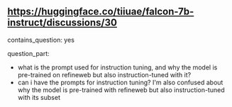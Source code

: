 ## https://huggingface.co/tiiuae/falcon-7b-instruct/discussions/30

contains_question: yes

question_part: 
- what is the prompt used for instruction tuning, and why the model is pre-trained on refineweb but also instruction-tuned with it?
- can i have the prompts for instruction tuning? I'm also confused about why the model is pre-trained with refineweb but also instruction-tuned with its subset